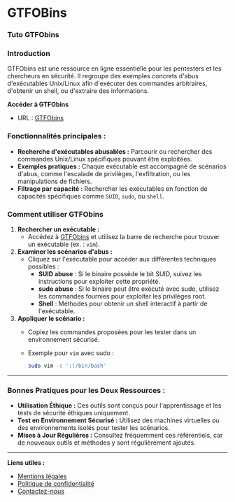 # GTFOBins

### **Tuto GTFObins**

### **Introduction**

GTFObins est une ressource en ligne essentielle pour les pentesters et les chercheurs en sécurité. Il regroupe des exemples concrets d'abus d'exécutables Unix/Linux afin d'exécuter des commandes arbitraires, d'obtenir un shell, ou d'extraire des informations.

**Accéder à GTFObins**

* URL : [GTFObins](https://gtfobins.github.io/)

### **Fonctionnalités principales :**

* **Recherche d'exécutables abusables :** Parcourir ou rechercher des commandes Unix/Linux spécifiques pouvant être exploitées.
* **Exemples pratiques :** Chaque exécutable est accompagné de scénarios d'abus, comme l'escalade de privilèges, l'exfiltration, ou les manipulations de fichiers.
* **Filtrage par capacité :** Rechercher les exécutables en fonction de capacités spécifiques comme `SUID`, `sudo`, ou `shell`.

### **Comment utiliser GTFObins**

1. **Rechercher un exécutable :**
   * Accédez à [GTFObins](https://gtfobins.github.io/) et utilisez la barre de recherche pour trouver un exécutable (ex. : `vim`).
2. **Examiner les scénarios d'abus :**
   * Cliquez sur l'exécutable pour accéder aux différentes techniques possibles :
     * **SUID abuse** : Si le binaire possède le bit SUID, suivez les instructions pour exploiter cette propriété.
     * **sudo abuse** : Si le binaire peut être exécuté avec sudo, utilisez les commandes fournies pour exploiter les privilèges root.
     * **Shell** : Méthodes pour obtenir un shell interactif à partir de l'exécutable.
3. **Appliquer le scénario :**
   * Copiez les commandes proposées pour les tester dans un environnement sécurisé.
   *   Exemple pour `vim` avec sudo :

       ```bash
       sudo vim -c ':!/bin/bash'
       ```

***

### **Bonnes Pratiques pour les Deux Ressources :**

* **Utilisation Éthique :** Ces outils sont conçus pour l'apprentissage et les tests de sécurité éthiques uniquement.
* **Test en Environnement Sécurisé :** Utilisez des machines virtuelles ou des environnements isolés pour tester les scénarios.
* **Mises à Jour Régulières :** Consultez fréquemment ces référentiels, car de nouveaux outils et méthodes y sont régulièrement ajoutés.

***

**Liens utiles :**

* [Mentions légales](https://dika-1.gitbook.io/road-to-hacker/mentions-legales)
* [Politique de confidentialité](https://dika-1.gitbook.io/road-to-hacker/politique-de-confidentialite)
* [Contactez-nous](mailto:dika-road-to-hacker@protonmail.com)
